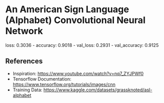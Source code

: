 # An American Sign Language (Alphabet) Convolutional Neural Network

loss: 0.3036 - accuracy: 0.9018 - val_loss: 0.2931 - val_accuracy: 0.9125

## References
 - Inspiration: https://www.youtube.com/watch?v=nq7_ZYJPWf0
 - Tensorflow Documentation: https://www.tensorflow.org/tutorials/images/cnn
 - Training Data: https://www.kaggle.com/datasets/grassknoted/asl-alphabet
